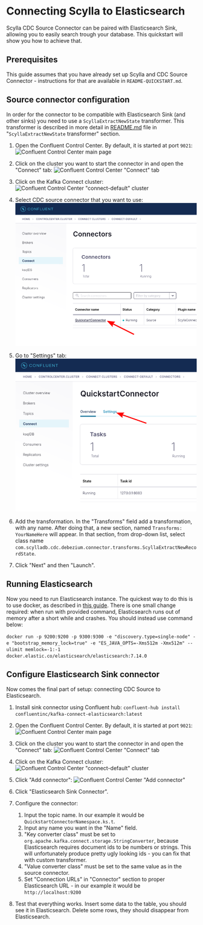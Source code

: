 # Connecting Scylla to Elasticsearch

Scylla CDC Source Connector can be paired with Elasticsearch Sink, allowing you to easily search trough your database. This quickstart will show you how to achieve that.

## Prerequisites

This guide assumes that you have already set up Scylla and CDC Source Connector - instructions for that are available in `README-QUICKSTART.md`.

## Source connector configuration

In order for the connector to be compatible with Elasticsearch Sink (and other sinks) you need to use a `ScyllaExtractNewState` transformer. This transformer is described in more detail in [README.md](README.md) file in "`ScyllaExtractNewState` transformer" section. 

1. Open the Confluent Control Center. By default, it is started at port `9021`:
    ![Confluent Control Center main page](images/scylla-cdc-source-connector-control-center1.png)
    
2. Click on the cluster you want to start the connector in and open the "Connect" tab:
    ![Confluent Control Center "Connect" tab](images/scylla-cdc-source-connector-control-center2.png)

3. Click on the Kafka Connect cluster:
    ![Confluent Control Center "connect-default" cluster](images/scylla-cdc-source-connector-control-center3.png)

4. Select CDC source connector that you want to use:
    ![Confluent Control Center select connector](images/scylla-cdc-source-connector-control-center8.png)

5. Go to "Settings" tab:
    ![Confluent Control Center "settings" tab](images/scylla-cdc-source-connector-control-center9.png)

6. Add the transformation. In the "Transforms" field add a transformation, with any name. After doing that, a new section, named `Transforms: YourNameHere` will appear. In that section, from drop-down list, select class name `com.scylladb.cdc.debezium.connector.transforms.ScyllaExtractNewRecordState`.

7. Click "Next" and then "Launch".

## Running Elasticsearch

Now you need to run Elasticsearch instance. The quickest way to do this is to use docker, as described in [this guide](https://www.elastic.co/guide/en/elasticsearch/reference/current/docker.html). There is one small change required: when run with provided command, Elasticsearch runs out of memory after a short while and crashes. You should instead use command below:

```docker run -p 9200:9200 -p 9300:9300 -e "discovery.type=single-node" -e "bootstrap_memory_lock=true" -e "ES_JAVA_OPTS=-Xms512m -Xmx512m" --ulimit memlock=-1:-1 docker.elastic.co/elasticsearch/elasticsearch:7.14.0```

## Configure Elasticsearch Sink connector

Now comes the final part of setup: connecting CDC Source to Elasticsearch.

1. Install sink connector using Confluent hub: `confluent-hub install confluentinc/kafka-connect-elasticsearch:latest`

2. Open the Confluent Control Center. By default, it is started at port `9021`:
    ![Confluent Control Center main page](images/scylla-cdc-source-connector-control-center1.png)
    
3. Click on the cluster you want to start the connector in and open the "Connect" tab:
    ![Confluent Control Center "Connect" tab](images/scylla-cdc-source-connector-control-center2.png)

4. Click on the Kafka Connect cluster:
    ![Confluent Control Center "connect-default" cluster](images/scylla-cdc-source-connector-control-center3.png)

5. Click "Add connector":
    ![Confluent Control Center "Add connector"](images/scylla-cdc-source-connector-control-center10.png)

6. Click "Elasticsearch Sink Connector".

7. Configure the connector:

    1. Input the topic name. In our example it would be `QuickstartConnectorNamespace.ks.t`.
    2. Input any name you want in the "Name" field.
    3. "Key converter class" must be set to `org.apache.kafka.connect.storage.StringConverter`, because Elasticsearch requires document ids to be numbers or strings. This will unfortunately produce pretty ugly looking ids - you can fix that with custom transformer.
    4. "Value converter class" must be set to the same value as in the source connector.
    5. Set "Connection URLs" in "Connector" section to proper Elasticsearch URL - in our example it would be `http://localhost:9200`

8. Test that everything works. Insert some data to the table, you should see it in Elasticsearch. Delete some rows, they should disappear from Elasticsearch.
